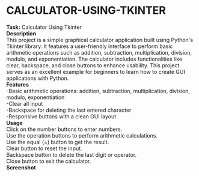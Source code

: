 # CALCULATOR-USING-TKINTER
**Task:** Calculator Using Tkinter  
**Description**  
This project is a simple graphical calculator application built using Python's Tkinter library. It features a user-friendly interface to perform basic arithmetic operations such as addition, subtraction, multiplication, division, modulo, and exponentiation. The calculator includes functionalities like clear, backspace, and close buttons to enhance usability. This project serves as an excellent example for beginners to learn how to create GUI applications with Python.  
**Features**  
-Basic arithmetic operations: addition, subtraction, multiplication, division, modulo, exponentiation  
-Clear all input  
-Backspace for deleting the last entered character  
-Responsive buttons with a clean GUI layout  
**Usage**  
Click on the number buttons to enter numbers.  
Use the operation buttons to perform arithmetic calculations.  
Use the equal (=) button to get the result.  
Clear button to reset the input.  
Backspace button to delete the last digit or operator.  
Close button to exit the calculator.  
**Screenshot** 

